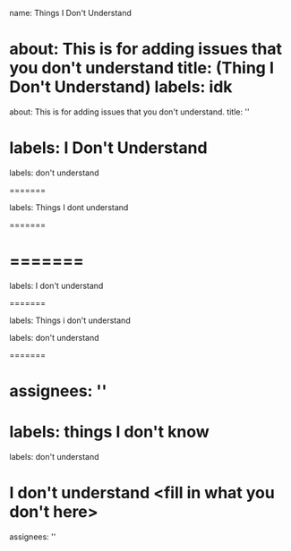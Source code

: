 name: Things I Don't Understand

about: This is for adding issues that you don't understand
title: (Thing I Don't Understand)
labels: idk
=======
about: This is for adding issues that you don't understand.
title: ''


labels: I Don't Understand
=======
labels: don't understand

=======



labels: Things I dont understand


=======

=======
=======


labels: I don't understand

=======

labels: Things i don't understand

labels: don't understand

=======


assignees: ''
=======


labels: things I don't know
=======



labels: don't understand


I don't understand <fill in what you don't here>
=======
assignees: ''

